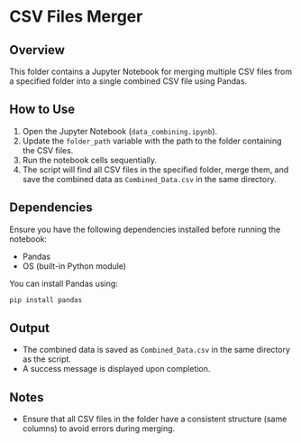 # CSV Files Merger

## Overview
This folder contains a Jupyter Notebook for merging multiple CSV files from a specified folder into a single combined CSV file using Pandas.

## How to Use
1. Open the Jupyter Notebook (`data_combining.ipynb`).
2. Update the `folder_path` variable with the path to the folder containing the CSV files.
3. Run the notebook cells sequentially.
4. The script will find all CSV files in the specified folder, merge them, and save the combined data as `Combined_Data.csv` in the same directory.

## Dependencies
Ensure you have the following dependencies installed before running the notebook:

- Pandas
- OS (built-in Python module)

You can install Pandas using:

```bash
pip install pandas
```

## Output
- The combined data is saved as `Combined_Data.csv` in the same directory as the script.
- A success message is displayed upon completion.

## Notes
- Ensure that all CSV files in the folder have a consistent structure (same columns) to avoid errors during merging.
